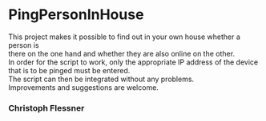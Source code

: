 # PingPersonInHouse

This project makes it possible to find out in your own house whether a person is <br> there on the one hand and whether they are also online on the other.
<br>
In order for the script to work, only the appropriate IP address of the device <br> that is to be pinged must be entered.
<br>
The script can then be integrated without any problems.
<br>
Improvements and suggestions are welcome.
<br>
### Christoph Flessner

